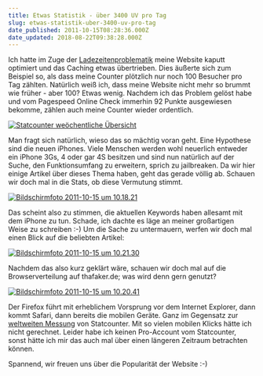 ```yaml
---
title: Etwas Statistik - über 3400 UV pro Tag
slug: etwas-statistik-uber-3400-uv-pro-tag
date_published: 2011-10-15T08:28:36.000Z
date_updated: 2018-08-22T09:38:28.000Z
---
```


Ich hatte im Zuge der [Ladezeitenproblematik](__GHOST_URL__/kurzes-update-zur-ladezeitenproblematik/) meine Website kaputt optimiert und das Caching etwas übertrieben. Dies äußerte sich zum Beispiel so, als dass meine Counter plötzlich nur noch 100 Besucher pro Tag zählten. Natürlich weiß ich, dass meine Website nicht mehr so brummt wie früher - aber 100? Etwas wenig. Nachdem ich das Problem gelöst habe und vom Pagespeed Online Check immerhin 92 Punkte ausgewiesen bekomme, zählen auch meine Counter wieder ordentlich.

[![Statcounter weöchentliche Übersicht](//picdump.thafaker.de/2011/10/Bildschirmfoto-2011-10-15-um-10.15.32-580x202.png)](http://picdump.thafaker.de/2011/10/Bildschirmfoto-2011-10-15-um-10.15.32.png)

Man fragt sich natürlich, wieso das so mächtig voran geht. Eine Hypothese sind die neuen iPhones. Viele Menschen werden wohl neuerlich entweder ein iPhone 3Gs, 4 oder gar 4S besitzen und sind nun natürlich auf der Suche, den Funktionsumfang zu erweitern, sprich zu jailbreaken. Da wir hier einige Artikel über dieses Thema haben, geht das gerade völlig ab. Schauen wir doch mal in die Stats, ob diese Vermutung stimmt.

[![Bildschirmfoto 2011-10-15 um 10.18.21](//picdump.thafaker.de/2011/10/Bildschirmfoto-2011-10-15-um-10.18.21-580x302.png)](http://picdump.thafaker.de/2011/10/Bildschirmfoto-2011-10-15-um-10.18.21.png)

Das scheint also zu stimmen, die aktuellen Keywords haben allesamt mit dem iPhone zu tun. Schade, ich dachte es läge an meiner großartigen Weise zu schreiben :-) Um die Sache zu untermauern, werfen wir doch mal einen Blick auf die beliebten Artikel:

[![Bildschirmfoto 2011-10-15 um 10.21.30](//picdump.thafaker.de/2011/10/Bildschirmfoto-2011-10-15-um-10.21.30-580x382.png)](http://picdump.thafaker.de/2011/10/Bildschirmfoto-2011-10-15-um-10.21.30.png)

Nachdem das also kurz geklärt wäre, schauen wir doch mal auf die Browserverteilung auf thafaker.de; was wird denn gern genutzt?

[![Bildschirmfoto 2011-10-15 um 10.20.41](//picdump.thafaker.de/2011/10/Bildschirmfoto-2011-10-15-um-10.20.41-580x335.png)](http://picdump.thafaker.de/2011/10/Bildschirmfoto-2011-10-15-um-10.20.41.png)

Der Firefox führt mit erheblichem Vorsprung vor dem Internet Explorer, dann kommt Safari, dann bereits die mobilen Geräte. Ganz im Gegensatz zur [weltweiten Messung](__GHOST_URL__/google-chrome-bald-nummer-2-der-browser-elite/) von Statcounter. Mit so vielen mobilen Klicks hätte ich nicht gerechnet. Leider habe ich keinen Pro-Account vom Statcounter, sonst hätte ich mir das auch mal über einen längeren Zeitraum betrachten können.

Spannend, wir freuen uns über die Popularität der Website :-)
